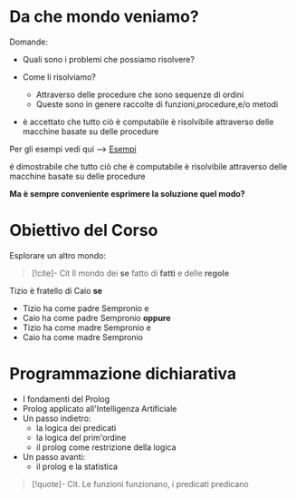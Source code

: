 
# Da che mondo veniamo?

Domande:
- Quali sono i problemi che possiamo risolvere?
- Come li risolviamo?
	- Attraverso delle procedure che sono sequenze di ordini
	- Queste sono in genere raccolte di funzioni,procedure,e/o metodi

- è accettato che tutto ciò è computabile è risolvibile attraverso delle macchine basate su delle procedure

Per gli esempi vedi qui --> [Esempi](http://art.uniroma2.it/teaching/lmp/part_II/ppt/00_Lezione_Introduzione_ZNZ.pptx)

é dimostrabile che tutto ciò che è computabile è risolvibile attraverso delle macchine basate su delle procedure

**Ma è sempre conveniente esprimere la soluzione quel modo?**

# Obiettivo del Corso

Esplorare un altro mondo:

>[!cite]- Cit
>Il mondo dei **se** fatto di **fatti** e delle **regole**

Tizio è fratello di Caio **se**
- Tizio ha come padre Sempronio e
- Caio ha come padre Sempronio
	**oppure**
- Tizio ha come madre Sempronio e
- Caio ha come madre Sempronio

# Programmazione dichiarativa

- I fondamenti del Prolog
- Prolog applicato all'Intelligenza Artificiale
- Un passo indietro:
	- la logica dei predicati
	- la logica del prim'ordine
	- il prolog come restrizione della logica
- Un passo avanti:
	- il prolog e la statistica


>[!quote]- Cit.
>Le funzioni funzionano, i predicati predicano



